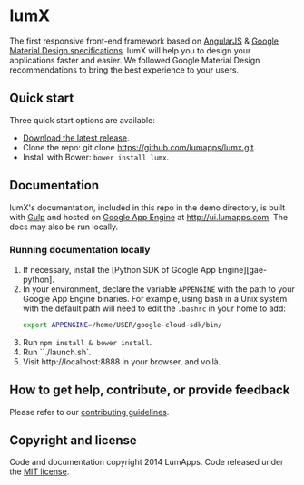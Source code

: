 # lumX

The first responsive front-end framework based on [AngularJS][angular] & [Google Material Design specifications][material]. lumX will help you to design your applications faster and easier. We followed Google Material Design recommendations to bring the best experience to your users.

## Quick start

Three quick start options are available:

- [Download the latest release][release].
- Clone the repo: git clone https://github.com/lumapps/lumx.git.
- Install with Bower: `bower install lumx`.

## Documentation

lumX's documentation, included in this repo in the demo directory, is built with [Gulp][gulp] and hosted on [Google App Engine][gae] at http://ui.lumapps.com. The docs may also be run locally.

### Running documentation locally

1. If necessary, install the [Python SDK of Google App Engine][gae-python].
2. In your environment, declare the variable `APPENGINE` with the path to your Google App Engine binaries.
For example, using bash in a Unix system with the default path will need to edit the `.bashrc` in your home to add:
    ```bash
    export APPENGINE=/home/USER/google-cloud-sdk/bin/
    ```
3. Run `npm install & bower install`.
4. Run ``./launch.sh`.
5. Visit http://localhost:8888 in your browser, and voilà.


## How to get help, contribute, or provide feedback

Please refer to our [contributing guidelines](CONTRIBUTING.md).

## Copyright and license

Code and documentation copyright 2014 LumApps. Code released under the [MIT license](LICENSE.md).


[angular]: https://angularjs.org/
[gae]: https://cloud.google.com/appengine/
[gulp]: http://gulpjs.com/
[material]: http://www.google.com/design/spec/material-design/introduction.html
[release]: https://github.com/lumapps/lumx/archive/v0.0.0.zip
